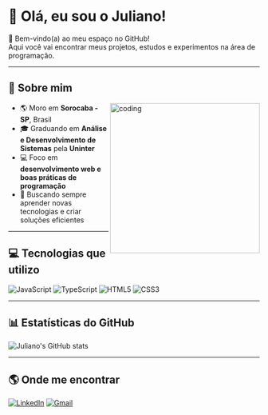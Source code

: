 # 👋 Olá, eu sou o Juliano!

🎉 Bem-vindo(a) ao meu espaço no GitHub!  
Aqui você vai encontrar meus projetos, estudos e experimentos na área de programação.

---

## 👾 Sobre mim
<img align="right" alt="coding" width="300" src="https://i.pinimg.com/originals/7d/07/a2/7d07a255678962d30d8717dcf5dbd266.gif">

- 🌎 Moro em **Sorocaba - SP**, Brasil  
- 🎓 Graduando em **Análise e Desenvolvimento de Sistemas** pela **Uninter**  
- 💻 Foco em **desenvolvimento web e boas práticas de programação**  
- 🚀 Buscando sempre aprender novas tecnologias e criar soluções eficientes  

---

## 💻 Tecnologias que utilizo
![JavaScript](https://img.shields.io/badge/JavaScript-F7DF1E?style=for-the-badge&logo=javascript&logoColor=black)
![TypeScript](https://img.shields.io/badge/TypeScript-007ACC?style=for-the-badge&logo=typescript&logoColor=white)
![HTML5](https://img.shields.io/badge/HTML5-E34F26?style=for-the-badge&logo=html5&logoColor=white)
![CSS3](https://img.shields.io/badge/CSS3-1572B6?style=for-the-badge&logo=css3&logoColor=white)

---

## 📊 Estatísticas do GitHub
![Juliano's GitHub stats](https://github-readme-stats.vercel.app/api?username=SEU-USUARIO&show_icons=true&theme=radical)

---

## 🌎 Onde me encontrar
[![LinkedIn](https://img.shields.io/badge/LinkedIn-0077B5?style=for-the-badge&logo=linkedin&logoColor=white)](https://linkedin.com)
[![Gmail](https://img.shields.io/badge/Gmail-D14836?style=for-the-badge&logo=gmail&logoColor=white)](mailto:seuemail@gmail.com)
